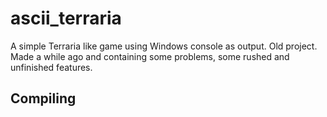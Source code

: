 # ascii_terraria
A simple Terraria like game using Windows console as output. Old project.
Made a while ago and containing some problems, some rushed and unfinished features. 
## Compiling

